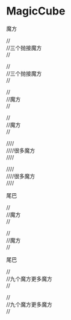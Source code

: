 # MagicCube
魔方

//</br>
//三个抛接魔方</br>
//</br>

//</br>
//三个抛接魔方</br>
//</br>

//</br>
//魔方</br>
//</br>

//</br>
//魔方</br>
//</br>

////</br>
////很多魔方</br>
////</br>

////</br>
////很多魔方</br>
////</br>

尾巴</br>

//</br>
//魔方</br>
//</br>

//</br>
//魔方</br>
//</br>

尾巴

//</br>
//九个魔方更多魔方</br>
//</br>

//</br>
//九个魔方更多魔方</br>
//</br>


